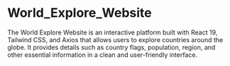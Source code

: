 # World_Explore_Website
The World Explore Website is an interactive platform built with React 19, Tailwind CSS, and Axios that allows users to explore countries around the globe. It provides details such as country flags, population, region, and other essential information in a clean and user-friendly interface.
